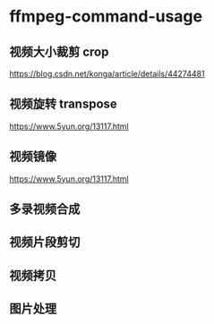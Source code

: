 # ffmpeg-command-usage

## 视频大小裁剪 crop
https://blog.csdn.net/konga/article/details/44274481

## 视频旋转 transpose
https://www.5yun.org/13117.html

## 视频镜像
https://www.5yun.org/13117.html

## 多录视频合成

## 视频片段剪切

## 视频拷贝

## 图片处理
